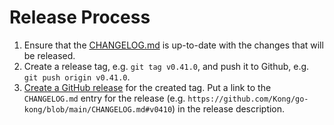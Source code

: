 # Release Process

1. Ensure that the [CHANGELOG.md](CHANGELOG.md) is up-to-date with the changes that will be released.
2. Create a release tag, e.g. `git tag v0.41.0`, and push it to Github, e.g. `git push origin v0.41.0`.
3. [Create a GitHub release](https://github.com/Kong/go-kong/releases/new) for the created tag. Put a
   link to the `CHANGELOG.md` entry for the release
   (e.g. `https://github.com/Kong/go-kong/blob/main/CHANGELOG.md#v0410`) in the release description.
